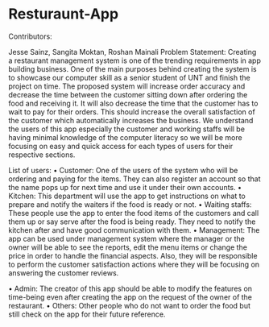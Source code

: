 # Resturaunt-App

Contributors:

Jesse Sainz, Sangita Moktan, Roshan Mainali
Problem Statement:
	Creating a restaurant management system is one of the trending requirements in app building business. One of the main purposes behind creating the system is to showcase our computer skill as a senior student of UNT and finish the project on time. The proposed system will increase order accuracy and decrease the time between the customer sitting down after ordering the food and receiving it. It will also decrease the time that the customer has to wait to pay for their orders. This should increase the overall satisfaction of the customer which automatically increases the business.
	We understand the users of this app especially the customer and working staffs will be having minimal knowledge of the computer literacy so we will be more focusing on easy and quick access for each types of users for their respective sections. 

List of users:
•	Customer: 
One of the users of the system who will be ordering and paying for the items. They can also register an account so that the name pops up for next time and use it under their own accounts. 
•	Kitchen:
This department will use the app to get instructions on what to prepare and notify the waiters if the food is ready or not.
•	Waiting staffs:
These people use the app to enter the food items of the customers and call them up or say serve after the food is being ready. They need to notify the kitchen after and have good communication with them.
•	Management:
The app can be used under management system where the manager or the owner will be able to see the reports, edit the menu items or change the price in order to handle the financial aspects. Also, they will be responsible to perform the customer satisfaction actions where they will be focusing on answering the customer reviews.


•	Admin:
The creator of this app should be able to modify the features on time-being even after creating the app on the request of the owner of the restaurant. 
•	Others: 
Other people who do not want to order the food but still check on the app for their future reference.


